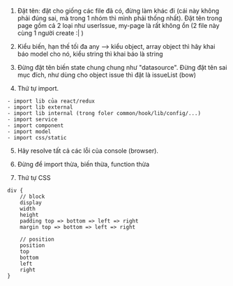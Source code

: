 1. Đặt tên: đặt cho giống các file đã có, đừng làm khác đi (cái này không phải đúng sai, mà trong 1 nhóm thì mình phải thống nhất). Đặt tên trong page gồm cả 2 loại như userIssue, my-page là rất không ổn (2 file này cùng 1 người create :|
   )
2. Kiểu biến, hạn thế tối đa any --> kiểu object, array object thì hãy khai báo model cho nó, kiểu string thì khai báo là string

3. Đừng đặt tên biến state chung chung như "datasource". Đừng đặt tên sai mục đích, như dùng cho object issue thì đặt là issueList (bow)

4. Thứ tự import.

```
- import lib của react/redux
- import lib external
- import lib internal (trong foler common/hook/lib/config/...)
- import service
- import component
- import model
- import css/static
```

5. Hãy resolve tất cả các lỗi của console (browser).

6. Đừng để import thừa, biến thừa, function thừa

7. Thứ tự CSS

```
div {
    // block
    display
    width
    height
    padding top => bottom => left => right
    margin top => bottom => left => right

    // position
    position
    top
    bottom
    left
    right
}

```
